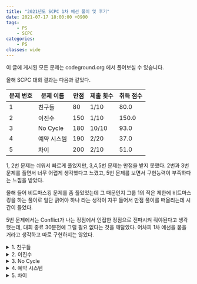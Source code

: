 ```yaml
---
title: "2021년도 SCPC 1차 예선 풀이 및 후기"
date: 2021-07-17 18:00:00 +0900
tags:
    - PS
    - SCPC
categories:
    - PS
classes: wide
---
```


<script type="text/javascript" 
src="https://cdn.mathjax.org/mathjax/latest/MathJax.js?config=TeX-AMS_HTML">
</script>

이 글에 게시된 모든 문제는 codeground.org 에서 풀어보실 수 있습니다.

올해 SCPC 대회 결과는 다음과 같았다.

| 문제 번호 | 문제 이름   | 만점 | 제출 횟수 | 취득 점수 |
| --------- | ----------- | ---- | --------- | --------- |
| 1         | 친구들      | 80   | 1/10      | 80.0      |
| 2         | 이진수      | 150  | 1/10      | 150.0     |
| 3         | No Cycle    | 180  | 10/10     | 93.0      |
| 4         | 예약 시스템 | 190  | 2/20      | 37.0      |
| 5         | 차이        | 200  | 2/10      | 51.0      |

1, 2번 문제는 쉬워서 빠르게 풀었지만, 3,4,5번 문제는 만점을 받지 못했다. 2번과 3번 문제를 풀면서 너무 어렵게 생각했다고 느꼈고, 5번 문제를 보면서 구현능력이 부족하다는 느낌을 받았다.

올해 들어 비트마스킹 문제를 좀 풀었었는데 그 때문인지 그룹 1의 작은 제한에 비트마스킹을 하는 풀이로 일단 긁어야 하나 라는 생각이 자꾸 들어서 만점 풀이를 떠올리는데 시간이 들었다.

5번 문제에서는 Conflict가 나는 정점에서 인접한 정점으로 전파시켜 줘야된다고 생각했는데, 대회 종료 30분전에 그럴 필요 없다는 것을 깨달았다. 어차피 1차 예선을 붙을 거라고 생각하고 따로 구현하지는 않았다.

<details>
<summary>1. 친구들</summary>
<div markdown="1">

    - 그룹 1 (30 점) :  $$ N \le 1,000 $$
    - 그룹 2 (50 점) : 이 그룹의 테스트 케이스에서는 원래의 조건 외에는 다른 제약조건이 없다.

1. 30점 부분 점수의 경우 $$O(N^2)$$으로 번호 $$i + D_i$$인 사람의 모든 친구를 자신의 친구로 추가하는 과정을 $$N$$번을 반복하는 코드를 구현하기만 하면 된다.

2. 만점을 받기 위해서는 Disjoint Set 이라는 자료구조를 통해 $$i$$번과 $$i + D_i$$번을 union 하고, 서로 다른 집합의 개수를 세어 주면 된다.

</div>
</details>

<details>
<summary>2. 이진수</summary>
<div markdown="1">

    - 그룹 1 (31 점) : 이 그룹의 테스트 케이스에서는 $$n \le 15$$이다.
    - 그룹 2 (38 점) : 이 그룹의 테스트 케이스에서는 $$n \le 1,000$$이다.
    - 그룹 3 (81 점) : 이 그룹의 테스트 케이스에서는 $$n \le 50,000$$이다.

1. 31점만 받는 풀이는 모든 가능한 A에 대해 B를 계산 해보는 것이다. 가능한 A의 개수가 최대 $$2^n$$개 이므로 그룹 1의 경우 시간 내에 해결 가능하다.

2. 그룹 2는 $$O(N^2)$$ 풀이를 구현하는 경우 맞을 수 있게 된다. 하지만 어떻게 풀어야 $$O(N^2)$$인지 이해하지 못하겠다.

3. 만점을 받기 위해서는 $$O(N)$$풀이를 구현해야 한다. $$B$$의 좌우에 1을 2개씩 붙인 다음 $$A$$에 1을 넣을 수 있을 때마다 항상 넣어주는 것이 먼저다. 이후 그리디하게 앞에서부터 0으로 바꿀 수 있는 곳을 0으로 바꿔주면 가장 작은 $$A$$ 를 찾을 수 있다.

</div>
</details>

<details>
<summary>3. No Cycle</summary>
<div markdown="1">

    - 그룹 1 (41 점) : 이 그룹의 테스트 케이스에서는 $$3 \le N \le 10$$, $$0 \le M \le 20$$, $$1 \le K \le 10$$이다.
    - 그룹 2 (52 점) : 간선들에 방향을 부여할 수 있는 방법이 유일하다.
    - 그룹 3 (87 점) : 이 그룹의 테스트 케이스에서는 원래의 조건 외에는 다른 제약조건이 없다.

1. 그룹 1의 경우 가능한 경우 $$2^10$$개에 대해 모두 해보는 풀이를 구현하면 된다.

2. 그룹 2는 간선에 방향을 부여할 수 있는 방법이 유일하므로 하나씩 들어오는 간선에 대해 들어오는 대로 간선 추가가 가능하면 그렇게 하고, 불가능 하면 반대 방향으로 추가하는 방식을 이용하면 된다.

3. TODO

</div>
</details>

<details>
<summary>4. 예약 시스템</summary>

    - 그룹 1 ( 37점) : 이 그룹의 테스트 케이스에서는 모든 $$l_i$$ 가 짝수이다.
    - 그룹 2 ( 51점) : 이 그룹의 테스트 케이스에서는 모든 $$l_i$$ 가 홀수이다
    - 그룹 3 ( 102점) : 이 그룹의 테스트 케이스에서는 원래의 조건 외에는 다른 제약조건이 없다.

1. 이 문제는 그룹 1밖에 풀지 못했다. 모든 $$l_i$$가 짝수인 경우 나올 수 있는 블럭의 형태는 한가지로 정해져 있다. 어떤 블럭이 ㄱ자 또는 ㄴ 처럼 생긴 경우에는 ㅁ 자의 형태로 바꿔 주는 것이 항상 이득임을 쉽게 증명할 수 있다. 따라서 그냥 계산만 해주면 된다.

2. TODO

3. TODO

</details>

<details>
<summary>5. 차이</summary>
<div markdown="1">

    - 그룹 1 (31 점) : 이 그룹의 테스트 케이스에서는 $$1 \le N \le 1,000$$, $$1 \le K \le 2,000$$ 이다. 모든 1번 종류 쿼리에서 차이 값은 $$0$$이다.
    - 그룹 2 (28 점) : 이 그룹의 테스트 케이스에서는 $$1 \le N \le 1,000$$, $$1 \le K \le 2,000$$ 이다.
    - 그룹 3 (20 점) : 이 그룹의 테스트 케이스에서는 모든 1번 종류 쿼리에서 차이 값은 $$0$$이다.
    - 그룹 4 (121 점) : 이 그룹의 테스트 케이스에서는 원래의 조건 외에는 다른 제약조건이 없다.

1. 나이브하게 구현하고 입력받는 차이 값이 모두 0이므로 출력은 항상 0 또는 NC이다.

2. TODO

3. Union-Find 자료구조를 통해 구현하고 그룹 1과같이 출력은 항상 0 또는 NC이다.

4. TODO

</div>
</details>
